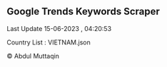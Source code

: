 

## Google Trends Keywords Scraper 
 
Last Update 15-06-2023 , 04:20:53

Country List :
VIETNAM.json



© Abdul Muttaqin 
